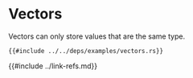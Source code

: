 # Vectors

Vectors can only store values that are the same type.

```rust,editable
{{#include ../../deps/examples/vectors.rs}}
```

{{#include ../link-refs.md}}
